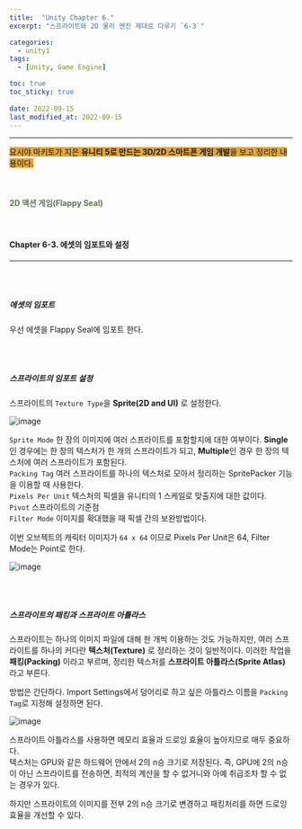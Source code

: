 ```yaml
---
title:  "Unity Chapter 6."
excerpt: "스프라이트와 2D 물리 엔진 제대로 다루기 `6-3`"

categories:
  - unity1
tags:
  - [Unity, Game Engine]

toc: true
toc_sticky: true
 
date: 2022-09-15
last_modified_at: 2022-09-15
---
```

---
<span style="background-color:#E2A63B">요시야 마키토가 지은 **유니티 5로 만드는 3D/2D 스마트폰 게임 개발**을 보고 정리한 내용이다.</span>  
<br>
<br>
<br> 
**<span style="color:#5E784F">2D 액션 게임(Flappy Seal)</span>**  
<br>
<br>

#### Chapter 6-3. 에셋의 임포트와 설정
---
<br>
<br>

##### 에셋의 임포트

우선 에셋을 Flappy Seal에 임포트 한다.  

<br>
<br>

##### 스프라이트의 임포트 설정  

스프라이트의 `Texture Type`을 **Sprite(2D and UI)** 로 설정한다.  

![image](https://user-images.githubusercontent.com/106606698/190378927-0f6cf3bf-28a0-438f-a1d6-17d4fc03a1ae.png)

`Sprite Mode` 한 장의 이미지에 여러 스프라이트를 포함할지에 대한 여부이다. **Single**인 경우에는 한 장의 텍스처가 한 개의 스프라이트가 되고, **Multiple**인 경우 한 장의 텍스처에 여러 스프라이트가 포함된다.  
`Packing Tag` 여러 스프라이트를 하나의 텍스처로 모아서 정리하는 SpritePacker 기능을 이용할 때 사용한다.  
`Pixels Per Unit` 텍스처의 픽셀을 유니티의 1 스케일로 맞출지에 대한 값이다.  
`Pivot` 스프라이트의 기준점  
`Filter Mode` 이미지를 확대했을 때 픽셀 간의 보완방법이다.  

이번 오브젝트의 캐릭터 이미지가 `64 x 64` 이므로 Pixels Per Unit은 64, Filter Mode는 Point로 한다.  

![image](https://user-images.githubusercontent.com/106606698/190380106-2c4f686a-60ba-4f05-a844-291e74f6071a.png)

<br>
<br>

##### 스프라이트의 패킹과 스프라이트 아틀라스  

스프라이트는 하나의 이미지 파일에 대해 한 개씩 이용하는 것도 가능하지만, 여러 스프라이트를 하나의 커다란 **텍스처(Texture)** 로 정리하는 것이 일반적이다. 이러한 작업을 **패킹(Packing)** 이라고 부르며, 정리한 텍스처를 **스프라이트 아틀라스(Sprite Atlas)** 라고 부른다.  

방법은 간단하다. Import Settings에서 덩어리로 하고 싶은 아틀라스 이름을 `Packing Tag`로 지정해 설정하면 된다.  

![image](https://user-images.githubusercontent.com/106606698/190381150-f75ec205-4f0d-460a-be07-61f77dce0237.png)

스프라이트 아틀라스를 사용하면 메모리 효율과 드로잉 효율이 높아지므로 매두 중요하다.  
텍스처는 GPU와 같은 하드웨어 안에서 2의 n승 크기로 저장된다. 즉, GPU에 2의 n승이 아닌 스프라이트를 전송하면, 최적의 계산을 할 수 없거니와 아예 취급조차 할 수 없는 경우가 있다.  

하지만 스프라이트의 이미지를 전부 2의 n승 크기로 변경하고 패킹처리를 하면 드로잉 효율을 개선할 수 있다.  